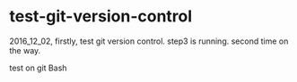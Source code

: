 # test-git-version-control
2016_12_02, firstly, test git version control.
step3 is running.
second time on the way.

test on git Bash
